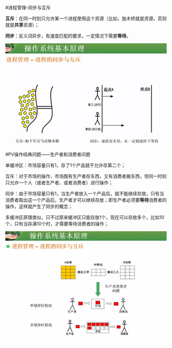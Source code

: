 #进程管理-同步与互斥

**互斥**：在同一时刻只允许某一个进程使用这个资源（比如，独木桥就是资源，否则就是**共享**资源）；

**同步**：反义词异步，有速度匹配的要求，一定情况下需要**等待**。

![](/imgs/1.3.3-1同步和互斥.png)

#PV操作经典问题——生产者和消费者问题

单缓冲区：市场容量只有1，存了1个产品就不允许存第二个；

互斥：对于市场的操作，市场既有生产者存东西，又有消费者搬东西，但同一时刻只允许一个人（或者生产者，或者消费者）进行操作；

同步：由于市场容量只有1，当生产者放入一个产品后，就不能继续存放，只有当消费者取出这一个产品后，生产者才可以继续存放；即生产者必须要**等待**消费者的操作，这样就产生了同步的概念；

多缓冲区原理类似，只不过原来缓冲区只能存放1个，现在可以存放多个，比如10个，只有当存满10个时，才需要等待消费者的操作；

![](/imgs/1.3.3-2生产者消费者问题.png)
